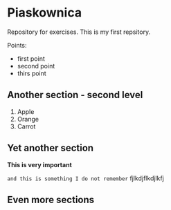 # Piaskownica
Repository for exercises. This is my first repsitory.

Points:
  * first point
  * second point
  * thirs point

## Another section - second level

  1.  Apple
  2.  Orange
  3.  Carrot

## Yet another section 

  **This is very important**

  ``and this is something I do not remember``
  fjlkdjflkdjlkfj

## Even more sections
